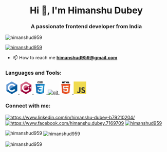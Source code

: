 <h1 align="center">Hi 👋, I'm Himanshu Dubey</h1>
<h3 align="center">A passionate frontend developer from India</h3>

<p align="left"> <img src="https://komarev.com/ghpvc/?username=himanshud959&label=Profile%20views&color=0e75b6&style=flat" alt="himanshud959" /> </p>

<p align="left"> <a href="https://github.com/ryo-ma/github-profile-trophy"><img src="https://github-profile-trophy.vercel.app/?username=himanshud959" alt="himanshud959" /></a> </p>

- 📫 How to reach me **himanshud959@gmail.com**


<h3 align="left">Languages and Tools:</h3>
<p align="left"> <a href="https://www.cprogramming.com/" target="_blank"> <img src="https://raw.githubusercontent.com/devicons/devicon/master/icons/c/c-original.svg" alt="c" width="40" height="40"/> </a> <a href="https://www.w3schools.com/cpp/" target="_blank"> <img src="https://raw.githubusercontent.com/devicons/devicon/master/icons/cplusplus/cplusplus-original.svg" alt="cplusplus" width="40" height="40"/> </a> <a href="https://www.w3schools.com/css/" target="_blank"> <img src="https://raw.githubusercontent.com/devicons/devicon/master/icons/css3/css3-original-wordmark.svg" alt="css3" width="40" height="40"/> </a> <a href="https://git-scm.com/" target="_blank"> <img src="https://www.vectorlogo.zone/logos/git-scm/git-scm-icon.svg" alt="git" width="40" height="40"/> </a> <a href="https://www.w3.org/html/" target="_blank"> <img src="https://raw.githubusercontent.com/devicons/devicon/master/icons/html5/html5-original-wordmark.svg" alt="html5" width="40" height="40"/> </a> <a href="https://developer.mozilla.org/en-US/docs/Web/JavaScript" target="_blank"> <img src="https://raw.githubusercontent.com/devicons/devicon/master/icons/javascript/javascript-original.svg" alt="javascript" width="40" height="40"/> </a> </p>
<h3 align="left">Connect with me:</h3>
<p align="left">
  <a href="https://linkedin.com/in/https://www.linkedin.com/in/himanshu-dubey-b79210204/" target="blank"><img align="center" src="https://cdn.jsdelivr.net/npm/simple-icons@3.0.1/icons/linkedin.svg" alt="https://www.linkedin.com/in/himanshu-dubey-b79210204/" height="30" width="40" /></a>
<a href="https://fb.com/https://www.facebook.com/himanshu.dubey.7169709" target="blank"><img align="center" src="https://cdn.jsdelivr.net/npm/simple-icons@3.0.1/icons/facebook.svg" alt="https://www.facebook.com/himanshu.dubey.7169709" height="30" width="40" /></a>
<a href="https://www.hackerrank.com/himanshud959?hr_r=1" target="blank"><img align="center" src="https://cdn.jsdelivr.net/npm/simple-icons@3.0.1/icons/hackerrank.svg" alt="himanshud959" height="30" width="40" /></a>
</p>

<p><img align="left" src="https://github-readme-stats.vercel.app/api/top-langs?username=himanshud959&show_icons=true&locale=en&layout=compact" alt="himanshud959" /></p>

<p>&nbsp;<img align="center" src="https://github-readme-stats.vercel.app/api?username=himanshud959&show_icons=true&locale=en" alt="himanshud959" /></p>

<p><img align="center" src="https://github-readme-streak-stats.herokuapp.com/?user=himanshud959&" alt="himanshud959" /></p>
